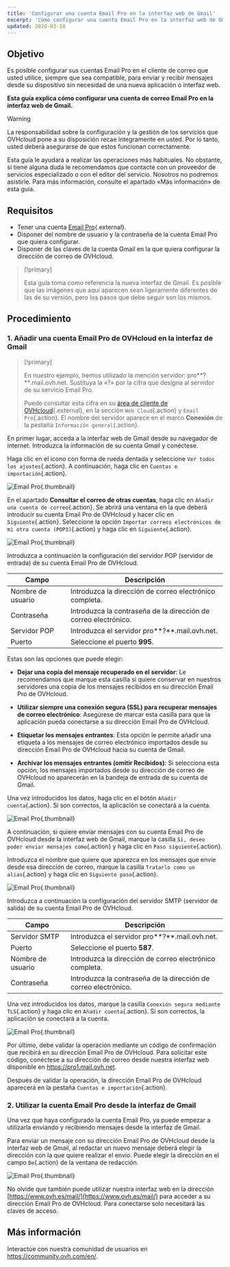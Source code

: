```yaml
---
title: 'Configurar una cuenta Email Pro en la interfaz web de Gmail'
excerpt: 'Cómo configurar una cuenta Email Pro en la interfaz web de Gmail'
updated: 2020-03-18
---
```


## Objetivo

Es posible configurar sus cuentas Email Pro en el cliente de correo que usted utilice, siempre que sea compatible, para enviar y recibir mensajes desde su dispositivo sin necesidad de una nueva aplicación o interfaz web.

**Esta guía explica cómo configurar una cuenta de correo Email Pro en la interfaz web de Gmail.**

> [!warning]
>
> La responsabilidad sobre la configuración y la gestión de los servicios que OVHcloud pone a su disposición recae íntegramente en usted. Por lo tanto, usted deberá asegurarse de que estos funcionan correctamente.
> 
> Esta guía le ayudará a realizar las operaciones más habituales. No obstante, si tiene alguna duda le recomendamos que contacte con un proveedor de servicios especializado o con el editor del servicio. Nosotros no podremos asistirle. Para más información, consulte el apartado «Más información» de esta guía.
> 

## Requisitos

- Tener una cuenta [Email Pro](https://www.ovhcloud.com/es-es/emails/email-pro/){.external}.
- Disponer del nombre de usuario y la contraseña de la cuenta Email Pro que quiera configurar.
- Disponer de las claves de la cuenta Gmail en la que quiera configurar la dirección de correo de OVHcloud.

> [!primary]
>
> Esta guía toma como referencia la nueva interfaz de Gmail. Es posible que las imágenes que aquí aparecen sean ligeramente diferentes de las de su versión, pero los pasos que debe seguir son los mismos.
>

## Procedimiento

### 1. Añadir una cuenta Email Pro de OVHcloud en la interfaz de Gmail

> [!primary]
>
> En nuestro ejemplo, hemos utilizado la mención servidor: pro**?**.mail.ovh.net. Sustituya la «?» por la cifra que designa al servidor de su servicio Email Pro.
>
> Puede consultar esta cifra en su [área de cliente de OVHcloud](https://www.ovh.com/auth/?action=gotomanager&from=https://www.ovh.es/&ovhSubsidiary=es){.external}, en la sección `Web Cloud`{.action} y `Email Pro`{.action}. El nombre del servidor aparece en el marco **Conexión** de la pestaña `Información general`{.action}.
>

En primer lugar, acceda a la interfaz web de Gmail desde su navegador de internet. Introduzca la información de su cuenta Gmail y conéctese.

Haga clic en el icono con forma de rueda dentada y seleccione `Ver todos los ajustes`{.action}. A continuación, haga clic en `Cuentas e importación`{.action}. 

![Email Pro](configuration-gmail-web-step1.png){.thumbnail}

En el apartado **Consultar el correo de otras cuentas**, haga clic en `Añadir una cuenta de correo`{.action}. Se abrirá una ventana en la que deberá introducir su cuenta Email Pro de OVHcloud y hacer clic en `Siguiente`{.action}. Seleccione la opción `Importar correos electrónicos de mi otra cuenta (POP3)`{.action} y haga clic en `Siguiente`{.action}.

![Email Pro](configuration-gmail-web-step2.png){.thumbnail}

Introduzca a continuación la configuración del servidor POP (servidor de entrada) de su cuenta Email Pro de OVHcloud.

|Campo|Descripción| 
|---|---| 
|Nombre de usuario|Introduzca la dirección de correo electrónico completa.|  
|Contraseña|Introduzca la contraseña de la dirección de correo electrónico.|
|Servidor POP|Introduzca el servidor pro**?**.mail.ovh.net.|
|Puerto|Seleccione el puerto **995**.|

Estas son las opciones que puede elegir:

- **Dejar una copia del mensaje recuperado en el servidor**: Le recomendamos que marque esta casilla si quiere conservar en nuestros servidores una copia de los mensajes recibidos en su dirección Email Pro de OVHcloud.

- **Utilizar siempre una conexión segura (SSL) para recuperar mensajes de correo electrónico**: Asegúrese de marcar esta casilla para que la aplicación pueda conectarse a su dirección Email Pro de OVHcloud.

- **Etiquetar los mensajes entrantes**: Esta opción le permite añadir una etiqueta a los mensajes de correo electrónico importados desde su dirección Email Pro de OVHcloud hacia su cuenta de Gmail.

- **Archivar los mensajes entrantes (omitir Recibidos)**: Si selecciona esta opción, los mensajes importados desde su dirección de correo de OVHcloud no aparecerán en la bandeja de entrada de su cuenta de Gmail.

Una vez introducidos los datos, haga clic en el botón `Añadir cuenta`{.action}. Si son correctos, la aplicación se conectará a la cuenta. 

![Email Pro](configuration-gmail-web-step3.png){.thumbnail}

A continuación, si quiere enviar mensajes con su cuenta Email Pro de OVHcloud desde la interfaz web de Gmail, marque la casilla `Sí, deseo poder enviar mensajes como`{.action} y haga clic en `Paso siguiente`{.action}. 

Introduzca el nombre que quiere que aparezca en los mensajes que envíe desde esa dirección de correo, marque la casilla `Tratarlo como un alias`{.action} y haga clic en `Siguiente paso`{.action}.

![Email Pro](configuration-gmail-web-step4.png){.thumbnail}

Introduzca a continuación la configuración del servidor SMTP (servidor de salida) de su cuenta Email Pro de OVHcloud.

|Campo|Descripción| 
|---|---| 
|Servidor SMTP|Introduzca el servidor pro**?**.mail.ovh.net.|
|Puerto|Seleccione el puerto **587**.|
|Nombre de usuario|Introduzca la dirección de correo electrónico completa.|  
|Contraseña|Introduzca la contraseña de la dirección de correo electrónico.|

Una vez introducidos los datos, marque la casilla `Conexión segura mediante TLS`{.action} y haga clic en `Añadir cuenta`{.action}. Si son correctos, la aplicación se conectará a la cuenta. 

![Email Pro](configuration-gmail-web-step5.png){.thumbnail}

Por último, debe validar la operación mediante un código de confirmación que recibirá en su dirección Email Pro de OVHcloud. Para solicitar este código, conéctese a su dirección de correo desde nuestra interfaz web disponible en <https://pro1.mail.ovh.net>. 

Después de validar la operación, la dirección Email Pro de OVHcloud aparecerá en la pestaña `Cuentas e importación`{.action}.

### 2. Utilizar la cuenta Email Pro desde la interfaz de Gmail

Una vez que haya configurado la cuenta Email Pro, ya puede empezar a utilizarla enviando y recibiendo mensajes desde la interfaz de Gmail.

Para enviar un mensaje con su dirección Email Pro de OVHcloud desde la interfaz web de Gmail, al redactar un nuevo mensaje deberá elegir la dirección con la que quiere realizar el envío. Puede elegir la dirección en el campo `De`{.action} de la ventana de redacción.

![Email Pro](configuration-gmail-web-step6.png){.thumbnail}

No olvide que también puede utilizar nuestra interfaz web en la dirección [https://www.ovh.es/mail/](https://www.ovh.es/mail/) para acceder a su dirección Email Pro de OVHcloud. Para conectarse solo necesitará las claves de acceso.

## Más información

Interactúe con nuestra comunidad de usuarios en <https://community.ovh.com/en/>.
